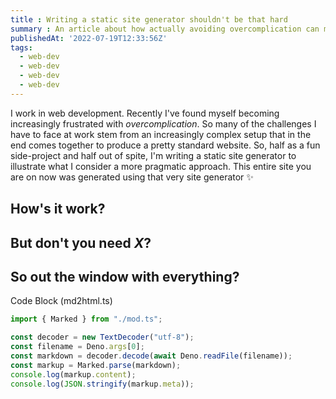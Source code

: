 ```yaml
---
title : Writing a static site generator shouldn't be that hard
summary : An article about how actually avoiding overcomplication can make for better solutions
publishedAt: '2022-07-19T12:33:56Z'
tags: 
  - web-dev
  - web-dev
  - web-dev
  - web-dev
---
```

I work in web development. Recently I've found myself becoming increasingly frustrated with *overcomplication*. So many of the challenges I have to face at work stem from an increasingly complex setup that in the end comes together to produce a pretty standard website. So, half as a fun side-project and half out of spite, I'm writing a static site generator to illustrate what I consider a more pragmatic approach. This entire site you are on now was generated using that very site generator ✨

## How's it work?

## But don't you need *X*?

## So out the window with everything?


Code Block (md2html.ts)

```typescript
import { Marked } from "./mod.ts";

const decoder = new TextDecoder("utf-8");
const filename = Deno.args[0];
const markdown = decoder.decode(await Deno.readFile(filename));
const markup = Marked.parse(markdown);
console.log(markup.content);
console.log(JSON.stringify(markup.meta));
```
